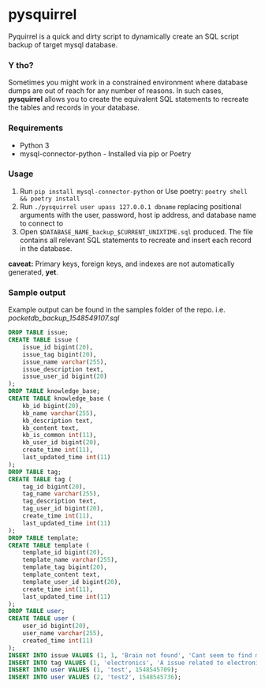 pysquirrel
==========

Pyquirrel is a quick and dirty script to dynamically create an SQL script backup of target mysql database.

### Y tho?
Sometimes you might work in a constrained environment where database dumps are out of reach for any number of reasons. In such cases, **pysquirrel** allows you to create the equivalent SQL statements to recreate the tables and records in your database.

### Requirements
* Python 3
* mysql-connector-python - Installed via pip or Poetry

### Usage

1. Run ```pip install mysql-connector-python``` or Use poetry: ```poetry shell && poetry install```
2. Run ```./pysquirrel user upass 127.0.0.1 dbname``` replacing positional arguments with the user, password, host ip address, and database name to connect to
3. Open `$DATABASE_NAME_backup_$CURRENT_UNIXTIME.sql` produced. The file contains all relevant SQL statements to recreate and insert each record in the database.

**caveat:**
Primary keys, foreign keys, and indexes are not automatically generated, **yet**.

### Sample output
Example output can be found in the samples folder of the repo.
i.e.
*pocketdb_backup_1548549107.sql*
```sql
DROP TABLE issue;
CREATE TABLE issue (
	issue_id bigint(20),
	issue_tag bigint(20),
	issue_name varchar(255),
	issue_description text,
	issue_user_id bigint(20)
);
DROP TABLE knowledge_base;
CREATE TABLE knowledge_base (
	kb_id bigint(20),
	kb_name varchar(255),
	kb_description text,
	kb_content text,
	kb_is_common int(11),
	kb_user_id bigint(20),
	create_time int(11),
	last_updated_time int(11)
);
DROP TABLE tag;
CREATE TABLE tag (
	tag_id bigint(20),
	tag_name varchar(255),
	tag_description text,
	tag_user_id bigint(20),
	create_time int(11),
	last_updated_time int(11)
);
DROP TABLE template;
CREATE TABLE template (
	template_id bigint(20),
	template_name varchar(255),
	template_tag bigint(20),
	template_content text,
	template_user_id bigint(20),
	create_time int(11),
	last_updated_time int(11)
);
DROP TABLE user;
CREATE TABLE user (
	user_id bigint(20),
	user_name varchar(255),
	created_time int(11)
);
INSERT INTO issue VALUES (1, 1, 'Brain not found', 'Cant seem to find my own head', 1);
INSERT INTO tag VALUES (1, 'electronics', 'A issue related to electronic devices', 1, 1548545913, 1548545913);
INSERT INTO user VALUES (1, 'test', 1548545709);
INSERT INTO user VALUES (2, 'test2', 1548545736);
```

